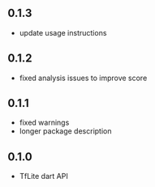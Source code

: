 ## 0.1.3
* update usage instructions

## 0.1.2
* fixed analysis issues to improve score

## 0.1.1
* fixed warnings
* longer package description

## 0.1.0

* TfLite dart API
